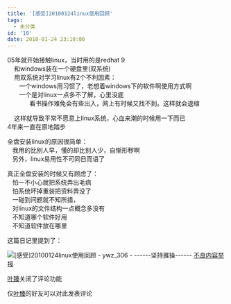 ```yaml
---
title: '[感受]20100124linux使用回顾'
tags:
  - 未分类
id: '10'
date: 2010-01-24 23:10:00
---
```


  

05年就开始接触linux，当时用的是redhat 9  
    和windows装在一个硬盘里(双系统)  
    用双系统对学习linux有2个不利因素：  
       一个windows用习惯了，老想着windows下的软件啊使用方式啊  
       一个是对linux一点多不了解，心里没底  
             看书操作难免会有些出入，网上有时候又找不到。这样就会退缩  
  
    这样就导致平常不愿意上linux系统，心血来潮的时候用一下而已  
 4年来一直在原地踏步  
  
全盘安装linux的原因很简单：  
   我用的比别人早，懂的却比别人少，自惭形秽啊  
   另外，linux易用性不可同日而语了  
  
真正全盘安装的时候又有顾虑了：  
   怕一不小心就把系统弄出毛病  
   怕系统坏掉重装把资料弄没了  
   一碰到问题就不知所措，  
   对linux的文件结构一点概念多没有  
   不知道哪个软件好用  
   不知道软件放在哪里  

这篇日记里提到了：

![[感受]20100124linux使用回顾 - ywz_306 - ------坚持雅操------](http://img1.kaixin001.com.cn/i2/tanhao_n.gif "不良内容举报") [不良内容举报](/;)

[叶臻](http://www.kaixin001.com/home/?uid=25597022)关闭了评论功能

仅[叶臻](http://www.kaixin001.com/home/?uid=25597022)的好友可以对此发表评论